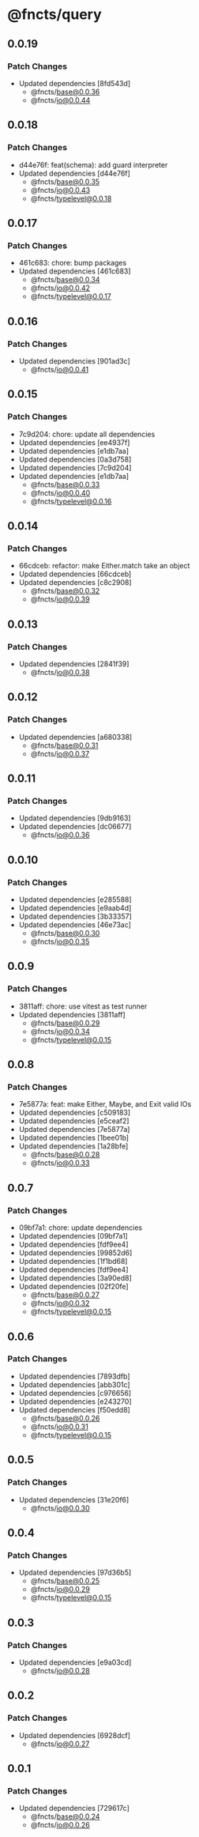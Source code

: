 # @fncts/query

## 0.0.19

### Patch Changes

- Updated dependencies [8fd543d]
  - @fncts/base@0.0.36
  - @fncts/io@0.0.44

## 0.0.18

### Patch Changes

- d44e76f: feat(schema): add guard interpreter
- Updated dependencies [d44e76f]
  - @fncts/base@0.0.35
  - @fncts/io@0.0.43
  - @fncts/typelevel@0.0.18

## 0.0.17

### Patch Changes

- 461c683: chore: bump packages
- Updated dependencies [461c683]
  - @fncts/base@0.0.34
  - @fncts/io@0.0.42
  - @fncts/typelevel@0.0.17

## 0.0.16

### Patch Changes

- Updated dependencies [901ad3c]
  - @fncts/io@0.0.41

## 0.0.15

### Patch Changes

- 7c9d204: chore: update all dependencies
- Updated dependencies [ee4937f]
- Updated dependencies [e1db7aa]
- Updated dependencies [0a3d758]
- Updated dependencies [7c9d204]
- Updated dependencies [e1db7aa]
  - @fncts/base@0.0.33
  - @fncts/io@0.0.40
  - @fncts/typelevel@0.0.16

## 0.0.14

### Patch Changes

- 66cdceb: refactor: make Either.match take an object
- Updated dependencies [66cdceb]
- Updated dependencies [c8c2908]
  - @fncts/base@0.0.32
  - @fncts/io@0.0.39

## 0.0.13

### Patch Changes

- Updated dependencies [2841f39]
  - @fncts/io@0.0.38

## 0.0.12

### Patch Changes

- Updated dependencies [a680338]
  - @fncts/base@0.0.31
  - @fncts/io@0.0.37

## 0.0.11

### Patch Changes

- Updated dependencies [9db9163]
- Updated dependencies [dc06677]
  - @fncts/io@0.0.36

## 0.0.10

### Patch Changes

- Updated dependencies [e285588]
- Updated dependencies [e9aab4d]
- Updated dependencies [3b33357]
- Updated dependencies [46e73ac]
  - @fncts/base@0.0.30
  - @fncts/io@0.0.35

## 0.0.9

### Patch Changes

- 3811aff: chore: use vitest as test runner
- Updated dependencies [3811aff]
  - @fncts/base@0.0.29
  - @fncts/io@0.0.34
  - @fncts/typelevel@0.0.15

## 0.0.8

### Patch Changes

- 7e5877a: feat: make Either, Maybe, and Exit valid IOs
- Updated dependencies [c509183]
- Updated dependencies [e5ceaf2]
- Updated dependencies [7e5877a]
- Updated dependencies [1bee01b]
- Updated dependencies [1a28bfe]
  - @fncts/base@0.0.28
  - @fncts/io@0.0.33

## 0.0.7

### Patch Changes

- 09bf7a1: chore: update dependencies
- Updated dependencies [09bf7a1]
- Updated dependencies [fdf9ee4]
- Updated dependencies [99852d6]
- Updated dependencies [1f1bd68]
- Updated dependencies [fdf9ee4]
- Updated dependencies [3a90ed8]
- Updated dependencies [02f20fe]
  - @fncts/base@0.0.27
  - @fncts/io@0.0.32
  - @fncts/typelevel@0.0.15

## 0.0.6

### Patch Changes

- Updated dependencies [7893dfb]
- Updated dependencies [abb301c]
- Updated dependencies [c976656]
- Updated dependencies [e243270]
- Updated dependencies [f50edd8]
  - @fncts/base@0.0.26
  - @fncts/io@0.0.31
  - @fncts/typelevel@0.0.15

## 0.0.5

### Patch Changes

- Updated dependencies [31e20f6]
  - @fncts/io@0.0.30

## 0.0.4

### Patch Changes

- Updated dependencies [97d36b5]
  - @fncts/base@0.0.25
  - @fncts/io@0.0.29
  - @fncts/typelevel@0.0.15

## 0.0.3

### Patch Changes

- Updated dependencies [e9a03cd]
  - @fncts/io@0.0.28

## 0.0.2

### Patch Changes

- Updated dependencies [6928dcf]
  - @fncts/io@0.0.27

## 0.0.1

### Patch Changes

- Updated dependencies [729617c]
  - @fncts/base@0.0.24
  - @fncts/io@0.0.26
